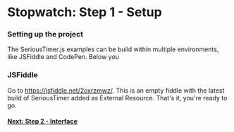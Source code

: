 # Stopwatch: Step 1 - Setup
### Setting up the project
The SeriousTimer.js examples can be build within multiple environments, like JSFiddle and CodePen. Below you 

### JSFiddle
Go to https://jsfiddle.net/2oxrzmwz/. This is an empty fiddle with the latest build of SeriousTimer added as External Resource. That's it, you're ready to go.

#### [Next: Step 2 - Interface][step_2]

[step_2]: Step%202%20-%20Interface.md
